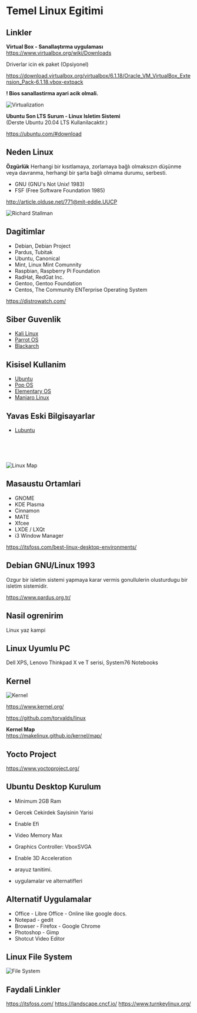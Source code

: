 # Temel Linux Egitimi

## Linkler
**Virtual Box - Sanallaştırma uygulaması**
<br>
https://www.virtualbox.org/wiki/Downloads

Driverlar icin ek paket (Opsiyonel)

https://download.virtualbox.org/virtualbox/6.1.18/Oracle_VM_VirtualBox_Extension_Pack-6.1.18.vbox-extpack

**! Bios sanallastirma ayari acik olmali.**

![Virtualization](images/virtualization_bios.png)

**Ubuntu Son LTS Surum - Linux Isletim Sistemi**
<br>
(Derste Ubuntu 20.04 LTS Kullanilacaktir.)

https://ubuntu.com/#download

## Neden Linux

**Özgürlük**
Herhangi bir kısıtlamaya, zorlamaya bağlı olmaksızın düşünme veya davranma, herhangi bir şarta bağlı olmama durumu, serbesti.

* GNU (GNU's Not Unix! 1983)
* FSF (Free Software Foundation 1985)

http://article.olduse.net/771@mit-eddie.UUCP

![Richard Stallman](images/richard_stallman_email.png)

## Dagitimlar
* Debian, Debian Project
* Pardus, Tubitak
* Ubuntu, Canonical
* Mint, Linux Mint Comunnity
* Raspbian, Raspberry Pi Foundation
* RadHat, RedGat Inc.
* Gentoo, Gentoo Foundation
* Centos, The Community ENTerprise Operating System

https://distrowatch.com/

## Siber Guvenlik
* [Kali Linux](https://www.kali.org/)
* [Parrot OS](https://www.parrotsec.org/)
* [Blackarch](https://blackarch.org/)

## Kisisel Kullanim
* [Ubuntu](https://ubuntu.com/#download)
* [Pop OS](https://pop.system76.com/)
* [Elementary OS](https://elementary.io/)
* [Manjaro Linux](https://manjaro.org/)

## Yavas Eski Bilgisayarlar
* [Lubuntu](https://lubuntu.me/)


<br><br><br>


![Linux Map](https://upload.wikimedia.org/wikipedia/commons/8/83/Linux_Distribution_Timeline_27_02_21.svg)

## Masaustu Ortamlari
* GNOME
* KDE Plasma
* Cinnamon
* MATE
* Xfcee
* LXDE / LXQt
* i3 Window Manager

https://itsfoss.com/best-linux-desktop-environments/

## Debian GNU/Linux 1993
Ozgur bir isletim sistemi yapmaya karar vermis gonullulerin olusturdugu bir isletim sistemidir.

https://www.pardus.org.tr/

## Nasil ogrenirim

Linux yaz kampi

## Linux Uyumlu PC
Dell XPS, Lenovo Thinkpad X ve T serisi, System76 Notebooks

## Kernel

![Kernel](images/linux_kernel.png)

https://www.kernel.org/

https://github.com/torvalds/linux

**Kernel Map** <br>
https://makelinux.github.io/kernel/map/

## Yocto Project
https://www.yoctoproject.org/

## Ubuntu Desktop Kurulum
* Minimum 2GB Ram
* Gercek Cekirdek Sayisinin Yarisi
* Enable Efi
* Video Memory Max
* Graphics Controller: VboxSVGA
* Enable 3D Acceleration

* arayuz tanitimi.
* uygulamalar ve alternatifleri

## Alternatif Uygulamalar
* Office - Libre Office - Online like google docs.
* Notepad - gedit
* Browser - Firefox - Google Chrome
* Photoshop - Gimp
* Shotcut Video Editor

## Linux File System
![File System](images/filesystem.png)

## Faydali Linkler

https://itsfoss.com/
https://landscape.cncf.io/
https://www.turnkeylinux.org/
